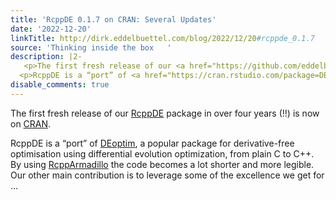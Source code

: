 ```yaml
---
title: 'RcppDE 0.1.7 on CRAN: Several Updates'
date: '2022-12-20'
linkTitle: http://dirk.eddelbuettel.com/blog/2022/12/20#rcppde_0.1.7
source: 'Thinking inside the box   '
description: |2-
   <p>The first fresh release of our <a href="https://github.com/eddelbuettel/rcppde">RcppDE</a> package in over four years (!!) is now on <a href="https://cran.r-project.org/">CRAN</a>.</p>
  <p>RcppDE is a “port” of <a href="https://cran.rstudio.com/package=DEoptim">DEoptim</a>, a popular package for derivative-free optimisation using differential evolution optimization, from plain C to C++. By using <a href="https://github.com/RcppCore/RcppArmadillo">RcppArmadillo</a> the code becomes a lot shorter and more legible. Our other main contribution is to leverage some of the excellence we get for ...
disable_comments: true
---
```

 <p>The first fresh release of our <a href="https://github.com/eddelbuettel/rcppde">RcppDE</a> package in over four years (!!) is now on <a href="https://cran.r-project.org/">CRAN</a>.</p>
<p>RcppDE is a “port” of <a href="https://cran.rstudio.com/package=DEoptim">DEoptim</a>, a popular package for derivative-free optimisation using differential evolution optimization, from plain C to C++. By using <a href="https://github.com/RcppCore/RcppArmadillo">RcppArmadillo</a> the code becomes a lot shorter and more legible. Our other main contribution is to leverage some of the excellence we get for ...